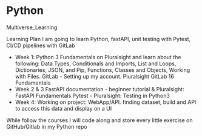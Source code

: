 # Python

Multiverse_Learning

Learning Plan
I am going to learn Python, fastAPI, unit testing with Pytest, CI/CD pipelines with GitLab

- Week 1:
  Python 3 Fundamentals on Pluralsight and learn about the following: Data Types, Conditionals and Imports, List and Loops, Dictionaries, JSON, and Pip, Functions, Classes and Objects, Working with Files.
  GitLab - Setting up my account. Pluralsight GitLab 16 Fundamentals
- Week 2 & 3
  FastAPI documentation - beginner tutorial & Pluralsight: FastAPI Fundamentals
  Pytest - Pluralsight: Testing in Python3
- Week 4: Working on project: WebApp/API. finding dataset, build and API to access this data and display on a UI

While follow the courses I will code along and store every little exercise on GitHub/Gitlab in my Python repo
